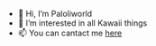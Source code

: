 - 👋 Hi, I’m Paloliworld
- 👀 I’m interested in all Kawaii things
- 📫 You can cantact me <a href="https://paloliworld.com/pages/contact">here</a>

<!---
Paloliworld/Paloliworld is a ✨ special ✨ repository because its `README.md` (this file) appears on your GitHub profile.
You can click the Preview link to take a look at your changes.
--->
